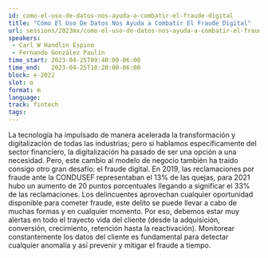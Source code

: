 ```yaml
---
id: como-el-uso-de-datos-nos-ayuda-a-combatir-el-fraude-digital
title: "Cómo El Uso De Datos Nos Ayuda a Combatir El Fraude Digital"
url: sessions/2023mx/como-el-uso-de-datos-nos-ayuda-a-combatir-el-fraude-digital
speakers:
 - Carl W Handlin Espino
 - Fernando González Paulin
time_start: 2023-04-25T09:40:00-06:00
time_end:   2023-04-25T10:20:00-06:00
block: e-2022
slot: o
format: m
language: 
track: fintech
tags:
---
```


La tecnología ha impulsado de manera acelerada la transformación y digitalización de todas las industrias; pero si hablamos específicamente del sector financiero, la digitalización ha pasado de ser una opción a una necesidad. Pero, este cambio al modelo de negocio también ha traído consigo otro gran desafío: el fraude digital. En 2019, las reclamaciones por fraude ante la CONDUSEF representaban el 13% de las quejas, para 2021 hubo un aumento de 20 puntos porcentuales llegando a significar el 33% de las reclamaciones. Los delincuentes aprovechan cualquier oportunidad disponible para cometer fraude, este delito se puede llevar a cabo de muchas formas y en cualquier momento. Por eso, debemos estar muy alertas en todo el trayecto vida del cliente (desde la adquisición, conversión, crecimiento, retención hasta la reactivación). Monitorear constantemente los datos del cliente es fundamental para detectar cualquier anomalía y así prevenir y mitigar el fraude a tiempo.
